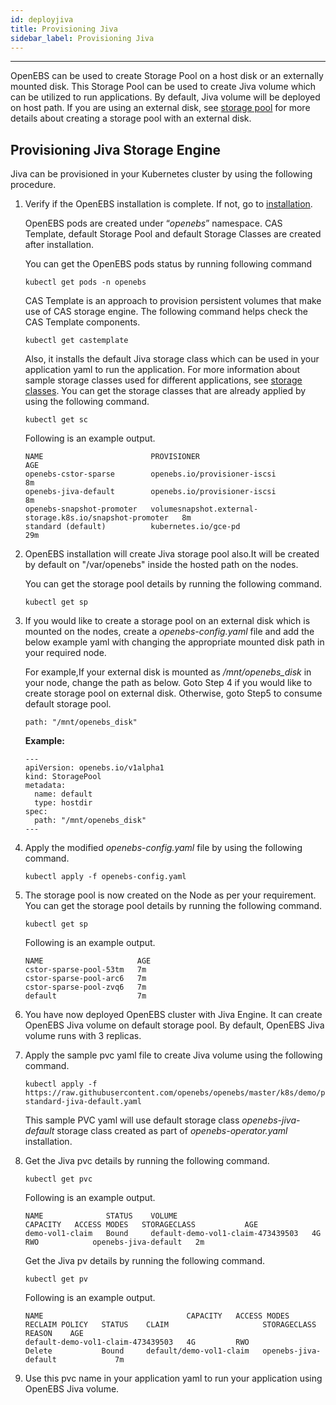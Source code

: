 ```yaml
---
id: deployjiva
title: Provisioning Jiva
sidebar_label: Provisioning Jiva
---
```

------

OpenEBS can be used to create Storage Pool on a host disk or an externally mounted disk. This Storage Pool can be used to create Jiva volume which can be utilized to run applications. By default, Jiva volume will be deployed on host path. If you are using an external disk, see [storage pool](setupstoragepools.md#configuring-a-storage-pool-on-openebs) for more details about creating a storage pool with an external disk. 

## Provisioning Jiva Storage Engine

Jiva can be provisioned in your Kubernetes cluster by using the following procedure. 

1. Verify if the OpenEBS installation is complete. If not, go to [installation](installation.md).

   OpenEBS pods are created under “*openebs*” namespace. CAS Template, default Storage Pool and default Storage Classes are created after installation.

   You can get the OpenEBS pods status by running following command

   ```
   kubectl get pods -n openebs
   ```

   CAS Template is an approach to provision persistent volumes that make use of CAS storage engine. The following command helps check the CAS Template components.

   ```
   kubectl get castemplate
   ```

   Also, it installs the default Jiva storage class which can be used in your application yaml to run the application. For more information about sample storage classes used for different applications, see [storage classes](setupstorageclasses.md). You can get the storage classes that are already applied by using the following command.

   ```
   kubectl get sc
   ```

   Following is an example output.

   ```
   NAME                        PROVISIONER                                                AGE
   openebs-cstor-sparse        openebs.io/provisioner-iscsi                               8m
   openebs-jiva-default        openebs.io/provisioner-iscsi                               8m
   openebs-snapshot-promoter   volumesnapshot.external-storage.k8s.io/snapshot-promoter   8m
   standard (default)          kubernetes.io/gce-pd                                       29m
   ```


2. OpenEBS installation will create Jiva storage pool also.It will be created by default on "/var/openebs" inside the hosted path on the nodes. 

      You can get the storage pool details by running the following command. 

      ```
      kubectl get sp
      ```

3. If you would like to create a storage pool on an external disk which is mounted on the nodes, create a  *openebs-config.yaml* file and add the below example yaml with changing the appropriate mounted disk path in your required node. 

      For example,If your external disk is mounted as */mnt/openebs_disk* in your node, change the path as below. Goto Step 4 if you would like to create storage pool on external disk. Otherwise, goto Step5 to consume default storage pool.

      ```
      path: "/mnt/openebs_disk"
      ```

      **Example:**

      ```
      ---
      apiVersion: openebs.io/v1alpha1
      kind: StoragePool
      metadata:
        name: default
        type: hostdir
      spec:
        path: "/mnt/openebs_disk"
      ---
      ```

4. Apply the modified *openebs-config.yaml* file by using the following command.

      ```
      kubectl apply -f openebs-config.yaml
      ```

5. The storage pool is now created on the Node as per your requirement. You can get the storage pool details by running the following command. 

      ```
      kubectl get sp
      ```

      Following is an example output.

      ```
      NAME                     AGE
      cstor-sparse-pool-53tm   7m
      cstor-sparse-pool-arc6   7m
      cstor-sparse-pool-zvq6   7m
      default                  7m
      ```

6. You have now deployed OpenEBS cluster with Jiva Engine. It can create OpenEBS Jiva volume on default storage pool. By default, OpenEBS Jiva volume runs with 3 replicas. 

7. Apply the sample pvc yaml file to create Jiva volume using the following command.

      ```
      kubectl apply -f https://raw.githubusercontent.com/openebs/openebs/master/k8s/demo/pvc-standard-jiva-default.yaml
      ```

      This sample PVC yaml will use default storage class *openebs-jiva-default* storage class created as part of *openebs-operator.yaml* installation.

8. Get the Jiva pvc details by running the following command.

      ```
      kubectl get pvc
      ```

      Following is an example output.

      ```
      NAME              STATUS    VOLUME                              CAPACITY   ACCESS MODES   STORAGECLASS           AGE
      demo-vol1-claim   Bound     default-demo-vol1-claim-473439503   4G         RWO            openebs-jiva-default   2m
      ```

      Get the Jiva pv details by running the following command.

      ```
      kubectl get pv
      ```

      Following is an example output.

      ```
      NAME                                CAPACITY   ACCESS MODES   RECLAIM POLICY   STATUS    CLAIM                     STORAGECLASS           REASON    AGE
      default-demo-vol1-claim-473439503   4G         RWO            Delete           Bound     default/demo-vol1-claim   openebs-jiva-default             7m
      ```

9. Use this pvc name in your application yaml to run your application using OpenEBS Jiva volume.


<!-- Hotjar Tracking Code for https://docs.openebs.io -->
<script>
   (function(h,o,t,j,a,r){
       h.hj=h.hj||function(){(h.hj.q=h.hj.q||[]).push(arguments)};
       h._hjSettings={hjid:785693,hjsv:6};
       a=o.getElementsByTagName('head')[0];
       r=o.createElement('script');r.async=1;
       r.src=t+h._hjSettings.hjid+j+h._hjSettings.hjsv;
       a.appendChild(r);
   })(window,document,'https://static.hotjar.com/c/hotjar-','.js?sv=');
</script>

